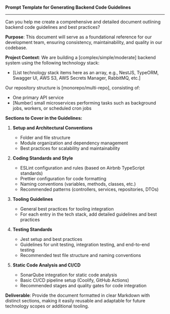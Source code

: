 **Prompt Template for Generating Backend Code Guidelines**

---

Can you help me create a comprehensive and detailed document outlining backend code guidelines and best practices?

**Purpose**:
This document will serve as a foundational reference for our development team, ensuring consistency, maintainability, and quality in our codebase.

**Project Context**:
We are building a [complex/simple/moderate] backend system using the following technology stack:

- [List technology stack items here as an array, e.g., NestJS, TypeORM, Swagger UI, AWS S3, AWS Secrets Manager, RabbitMQ, etc.]

Our repository structure is [monorepo/multi-repo], consisting of:

- One primary API service
- [Number] small microservices performing tasks such as background jobs, workers, or scheduled cron jobs

**Sections to Cover in the Guidelines:**

1. **Setup and Architectural Conventions**

   - Folder and file structure
   - Module organization and dependency management
   - Best practices for scalability and maintainability

2. **Coding Standards and Style**

   - ESLint configuration and rules (based on Airbnb TypeScript standards)
   - Prettier configuration for code formatting
   - Naming conventions (variables, methods, classes, etc.)
   - Recommended patterns (controllers, services, repositories, DTOs)

3. **Tooling Guidelines**

   - General best practices for tooling integration
   - For each entry in the tech stack, add detailed guidelines and best practices

4. **Testing Standards**

   - Jest setup and best practices
   - Guidelines for unit testing, integration testing, and end-to-end testing
   - Recommended test file structure and naming conventions

5. **Static Code Analysis and CI/CD**
   - SonarQube integration for static code analysis
   - Basic CI/CD pipeline setup (Coolify, GitHub Actions)
   - Recommended stages and quality gates for code integration

**Deliverable**:
Provide the document formatted in clear Markdown with distinct sections, making it easily reusable and adaptable for future technology scopes or additional tooling.
